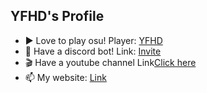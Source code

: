 ## YFHD's Profile
- ▶️ Love to play osu! Player: [YFHD](https://osu.ppy.sh/users/17269597)
- 🤖️ Have a discord bot! Link: [Invite](https://discord.com/api/oauth2/authorize?client_id=888715950050934815&permissions=3239504&scope=bot)
- 🎬 Have a youtube channel Link[Click here](https://youtube.com/channel/UC603mlwpR8wEllLohCRfXSg)
- 📫 My website: [Link](mchill.ddns.net)

<!---
YFHD-osu/YFHD-osu is a ✨ special ✨ repository because its `README.md` (this file) appears on your GitHub profile.
You can click the Preview link to take a look at your changes.
--->
